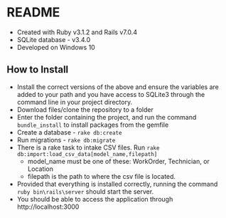 # README
*   Created with Ruby v3.1.2 and Rails v7.0.4
*   SQLite database - v3.4.0
*   Developed on Windows 10

## How to Install
*   Install the correct versions of the above and ensure the variables are added to your path and you have access to SQLite3 through the command line in your project directory.
*   Download files/clone the repository to a folder
*   Enter the folder containing the project, and run the command ```bundle_install``` to install packages from the gemfile
*   Create a database - ```rake db:create```
*   Run migrations - ```rake db:migrate```
*   There is a rake task to intake CSV files. Run ```rake db:import:load_csv_data[model_name,filepath]```
    * model_name must be one of these: WorkOrder, Technician, or Location
    * filepath is the path to where the csv file is located.
*   Provided that everything is installed correctly, running the command ```ruby bin\rails\server``` should start the server.
*   You should be able to access the application through http://localhost:3000
